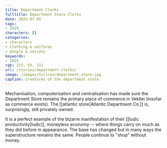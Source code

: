 ```yaml
---
title: Department Clerks
fulltitle: Department Store Clerks
date: 2025-07-05
tags:
- 2025
characters: []
categories:
- characters
- clothing & uniforms
- people & society
keywords:
- 2025
rgb: 233, 83, 111
url: /stories/department-clerks/
image: /images/fullres/department-store.jpg
caption: Creatures of the department store.
---
```

Mechanisation, computerisation and centralisation has made sure the Department Store remains the primary place of commerce in Vekllei (insofar as commerce exists). The [[atlantic store|Atlantic Department Co.]] is, surprisingly, still privately owned.

It is a perfect example of the bizarre manifestation of their [[ludic productivity|ludic]], moneyless economy -- where things carry on much as they did before in appearance. The base has changed but in many ways the superstructure remains the same. People continue to "shop" without money.